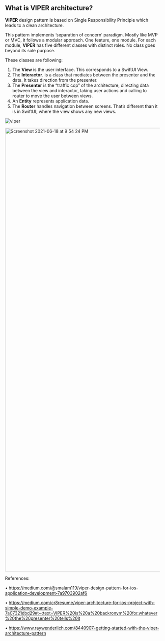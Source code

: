 <h2>What is VIPER architecture?</h2>

<b style= " color: #000000 ">VIPER</b> design pattern is based on Single Responsibility Principle which leads to a clean architecture.

This pattern implements ‘separation of concern’ paradigm. Mostly like MVP or MVC, it follows a modular approach. One feature, one module. For each module, <b>VIPER</b> has five different classes with distinct roles. No class goes beyond its sole purpose.

These classes are following:

1.	The <b>View</b> is the user interface. This corresponds to a SwiftUI View.
2.	The <b>Interactor</b>. is a class that mediates between the presenter and the data. It takes direction from the presenter.
3.	The <b>Presenter</b> is the “traffic cop” of the architecture, directing data between the view and interactor, taking user actions and calling to router to move the user between views.
4.	An <b>Entity</b> represents application data.
5.	The <b>Router</b> handles navigation between screens. That’s different than it is in SwiftUI, where the view shows any new views.

 
 ![viper](https://user-images.githubusercontent.com/29437415/122590218-0fd76680-d083-11eb-85ce-77253e0f93cf.png)
 
 
 <img width="1440" alt="Screenshot 2021-06-18 at 9 54 24 PM" src="https://user-images.githubusercontent.com/29437415/122590254-1cf45580-d083-11eb-8659-4c97165af54b.png">

 


References: 

•	https://medium.com/@smalam119/viper-design-pattern-for-ios-application-development-7a9703902af6

•	https://medium.com/cr8resume/viper-architecture-for-ios-project-with-simple-demo-example-7a07321dbd29#:~:text=VIPER%20is%20a%20backronym%20for,whatever%20the%20presenter%20tells%20it

•	https://www.raywenderlich.com/8440907-getting-started-with-the-viper-architecture-pattern

